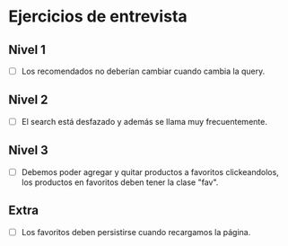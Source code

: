 # Ejercicios de entrevista

## Nivel 1
- [ ] Los recomendados no deberían cambiar cuando cambia la query.

## Nivel 2
- [ ] El search está desfazado y además se llama muy frecuentemente.

## Nivel 3
- [ ] Debemos poder agregar y quitar productos a favoritos clickeandolos, los productos en favoritos deben tener la clase "fav".

## Extra
- [ ] Los favoritos deben persistirse cuando recargamos la página.
